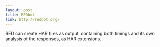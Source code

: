 ```yaml
---
layout: post
title: REDbot
link: http://redbot.org/
---
```


RED can create HAR files as output, containing both timings and its own analysis of the responses, as HAR extensions.
